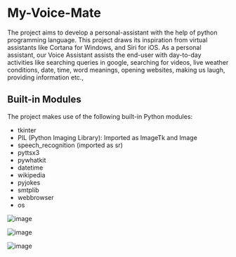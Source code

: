 # My-Voice-Mate

The project aims to develop a personal-assistant with the help of python programming language. This project draws its inspiration from virtual assistants like Cortana for Windows, and Siri for iOS.
As a personal assistant, our Voice Assistant assists the end-user with day-to-day activities like searching queries in google, searching for videos, live weather conditions, date, time, word meanings, opening websites, making us laugh, providing information etc., 

## Built-in Modules
The project makes use of the following built-in Python modules:

- tkinter
- PIL (Python Imaging Library): Imported as ImageTk and Image
- speech_recognition (imported as sr)
- pyttsx3
- pywhatkit
- datetime
- wikipedia
- pyjokes
- smtplib
- webbrowser
- os

![image](https://github.com/Sreenidhi-1/Voice-Assisstant/assets/91629420/ac2ceeb0-e70d-4a5f-b0aa-8cbaf342108e)

![image](https://github.com/Sreenidhi-1/Voice-Assisstant/assets/91629420/29cb7285-5e57-4747-ae15-b6c70ff4d461)

![image](https://github.com/Sreenidhi-1/Voice-Assisstant/assets/91629420/f6dd64d9-2849-4265-b047-ec9ac9fdeb96)


